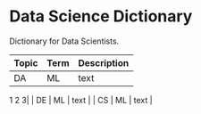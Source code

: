 # Data Science Dictionary
Dictionary for Data Scientists.

| Topic | Term | Description |
|--|--|--|
| DA | ML | text
1
2
3|
| DE | ML | text |
| CS | ML | text |

